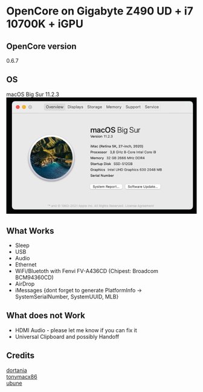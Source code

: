 # OpenCore on Gigabyte Z490 UD + i7 10700K + iGPU


## OpenCore version

0.6.7


## OS

macOS Big Sur 11.2.3<br>
<img src=https://github.com/tiny0little/Gigabyte-Z490-UD-OC/blob/main/images/001.png>



## What Works

- Sleep
- USB
- Audio
- Ethernet
- WiFi/Bluetoth with Fenvi FV-A436CD (Chipest: Broadcom BCM94360CD)
- AirDrop
- iMessages {dont forget to generate PlatformInfo -> SystemSerialNumber, SystemUUID, MLB}


## What does not Work

- HDMI Audio - please let me know if you can fix it
- Universal Clipboard and possibly Handoff


## Credits

<a href=https://dortania.github.io/getting-started/>dortania</a><br>
<a href=https://www.tonymacx86.com/>tonymacx86</a><br>
<a href=https://github.com/ubune/Gigabyte-Z490UD-Opencore-EFI>ubune</a><br>

